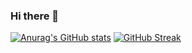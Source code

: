 ### Hi there 👋
[![Anurag's GitHub stats](https://github-readme-stats.vercel.app/api?username=mohamedfathii)](https://github.com/anuraghazra/github-readme-stats)
[![GitHub Streak](https://streak-stats.demolab.com?user=mohamedfathii&theme=horizon&hide_border=true&border_radius=4.7)](https://git.io/streak-stats)
<!--
**mohamedfathii/mohamedfathii** is a ✨ _special_ ✨ repository because its `README.md` (this file) appears on your GitHub profile.

Here are some ideas to get you started:

- 🔭 I’m currently working on ...
- 🌱 I’m currently learning ...
- 👯 I’m looking to collaborate on ...
- 🤔 I’m looking for help with ...
- 💬 Ask me about ...
- 📫 How to reach me: ...
- 😄 Pronouns: ...
- ⚡ Fun fact: ...
-->
